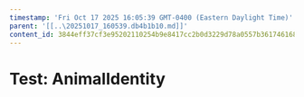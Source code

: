 ```yaml
---
timestamp: 'Fri Oct 17 2025 16:05:39 GMT-0400 (Eastern Daylight Time)'
parent: '[[..\20251017_160539.db4b1b10.md]]'
content_id: 3844eff37cf3e95202110254b9e8417cc2b0d3229d78a0557b361746168f158c
---
```


# Test: AnimalIdentity
